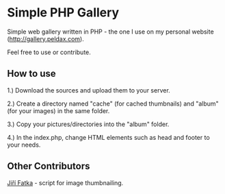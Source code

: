 # Simple PHP Gallery

Simple web gallery written in PHP - the one I use on my personal website (http://gallery.peldax.com).

Feel free to use or contribute.

## How to use

1.) Download the sources and upload them to your server.

2.) Create a directory named "cache" (for cached thumbnails) and "album" (for your images) in the same folder.

3.) Copy your pictures/directories into the "album" folder.

4.) In the index.php, change HTML elements such as head and footer to your needs.

## Other Contributors

[Jiří Fatka](https://github.com/NTSFka) - script for image thumbnailing.

